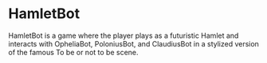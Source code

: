 HamletBot
=========

HamletBot is a game where the player plays as a futuristic Hamlet and interacts
with OpheliaBot, PoloniusBot, and ClaudiusBot in a stylized version of the famous
To be or not to be scene.
